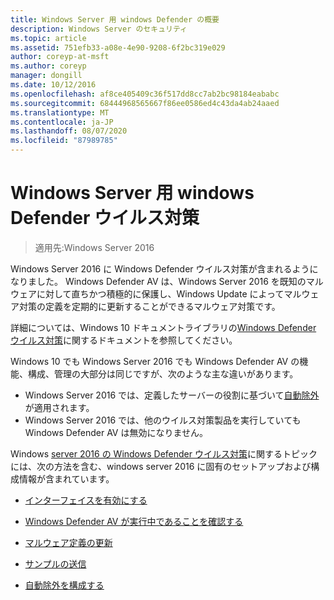 ```yaml
---
title: Windows Server 用 windows Defender の概要
description: Windows Server のセキュリティ
ms.topic: article
ms.assetid: 751efb33-a08e-4e90-9208-6f2bc319e029
author: coreyp-at-msft
ms.author: coreyp
manager: dongill
ms.date: 10/12/2016
ms.openlocfilehash: af8ce405409c36f517dd8cc7ab2bc98184eababc
ms.sourcegitcommit: 68444968565667f86ee0586ed4c43da4ab24aaed
ms.translationtype: MT
ms.contentlocale: ja-JP
ms.lasthandoff: 08/07/2020
ms.locfileid: "87989785"
---
```

# <a name="windows-defender-antivirus-for-windows-server"></a>Windows Server 用 windows Defender ウイルス対策

>適用先:Windows Server 2016

Windows Server 2016 に Windows Defender ウイルス対策が含まれるようになりました。 Windows Defender AV は、Windows Server 2016 を既知のマルウェアに対して直ちかつ積極的に保護し、Windows Update によってマルウェア対策の定義を定期的に更新することができるマルウェア対策です。

詳細については、Windows 10 ドキュメントライブラリの[Windows Defender ウイルス対策](/windows/threat-protection/windows-defender-antivirus/windows-defender-antivirus-in-windows-10)に関するドキュメントを参照してください。


Windows 10 でも Windows Server 2016 でも Windows Defender AV の機能、構成、管理の大部分は同じですが、次のような主な違いがあります。

- Windows Server 2016 では、定義したサーバーの役割に基づいて[自動除外](/windows/threat-protection/windows-defender-antivirus/configure-server-exclusions-windows-defender-antivirus)が適用されます。
- Windows Server 2016 では、他のウイルス対策製品を実行していても Windows Defender AV は無効になりません。

Windows [server 2016 の Windows Defender ウイルス対策](/windows/threat-protection/windows-defender-antivirus/windows-defender-antivirus-on-windows-server-2016)に関するトピックには、次の方法を含む、windows server 2016 に固有のセットアップおよび構成情報が含まれています。

-   [インターフェイスを有効にする](/windows/threat-protection/windows-defender-antivirus/windows-defender-antivirus-on-windows-server-2016#BKMK_UsingDef)

-   [Windows Defender AV が実行中であることを確認する]( /windows/threat-protection/windows-defender-antivirus/windows-defender-antivirus-on-windows-server-2016#BKMK_DefRun)

-   [マルウェア定義の更新]( /windows/threat-protection/windows-defender-antivirus/windows-defender-antivirus-on-windows-server-2016#BKMK_UpdateDef)

-   [サンプルの送信]( /windows/threat-protection/windows-defender-antivirus/windows-defender-antivirus-on-windows-server-2016#BKMK_DefSamples)

-   [自動除外を構成する]( /windows/threat-protection/windows-defender-antivirus/windows-defender-antivirus-on-windows-server-2016#BKMK_DefExclusions)